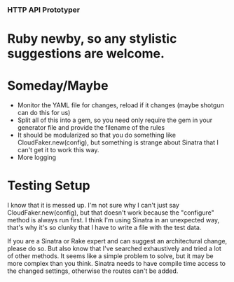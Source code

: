 ### HTTP API Prototyper

# Ruby newby, so any stylistic suggestions are welcome.


# Someday/Maybe
- Monitor the YAML file for changes, reload if it changes (maybe shotgun can do this for us)
- Split all of this into a gem, so you need only require the gem in your generator file  and provide the filename of the rules
- It should be modularized so that you do something like CloudFaker.new(config), but something is strange about Sinatra that I can't get it to work this way.
- More logging

# Testing Setup
I know that it is messed up. I'm not sure why I can't just say CloudFaker.new(config), but that doesn't work because the "configure" method is always run first. I think I'm using Sinatra in an unexpected way, that's why it's so clunky that I have to write a file with the test data.

If you are a Sinatra or Rake expert and can suggest an architectural change, please do so. But also know that I've searched exhaustively and tried a lot of other methods. It seems like a simple problem to solve, but it may be more complex than you think. Sinatra needs to have compile time access to the changed settings, otherwise the routes can't be added.
